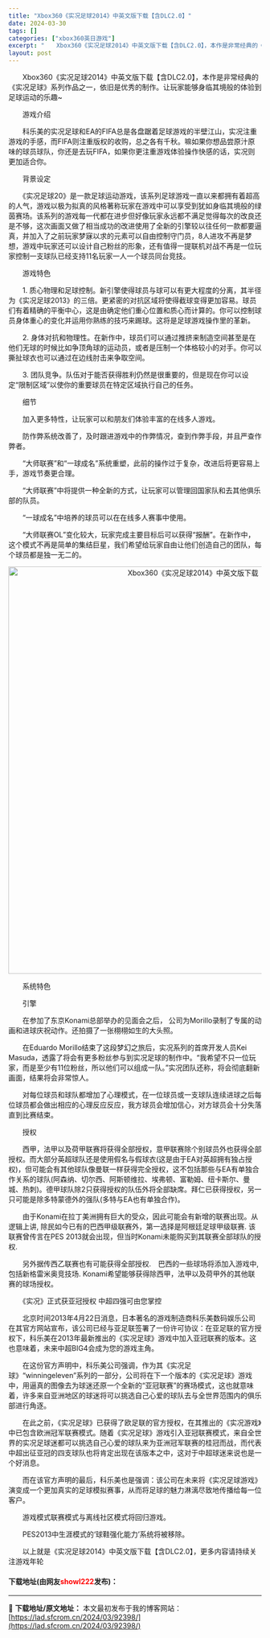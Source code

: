 ```yaml
---
title: "Xbox360《实况足球2014》中英文版下载【含DLC2.0】"
date: 2024-03-30
tags: []
categories: ["xbox360英日游戏"]
excerpt: "　　Xbox360《实况足球2014》中英文版下载【含DLC2.0】，本作是非常经典的《实况足球》系列作品之一，依旧是优秀的制作。让玩家能够身临其境般的体验到足球运动的乐趣~ 　　游戏介绍 　　科乐美的实况足球和EA的FIFA总是各盘踞着足球游戏的半壁江山，实况注重游戏的手感，而FIFA则注重版权的&hellip;"
layout: post
---
```


 <p>　　Xbox360《实况足球2014》中英文版下载【含DLC2.0】，本作是非常经典的《实况足球》系列作品之一，依旧是优秀的制作。让玩家能够身临其境般的体验到足球运动的乐趣~</p> <p>　　游戏介绍</p> <p>　　科乐美的实况足球和EA的FIFA总是各盘踞着足球游戏的半壁江山，实况注重游戏的手感，而FIFA则注重版权的收购，总之各有千秋。嘛如果你想品尝原汁原味的球员球队，你还是去玩FIFA，如果你更注重游戏体验操作快感的话，实况则更加适合你。</p> <p>　　背景设定</p> <p>　　《实况足球20》是一款足球运动游戏，该系列足球游戏一直以来都拥有着超高的人气，游戏以极为拟真的风格著称玩家在游戏中可以享受到犹如身临其境般的绿茵赛场。该系列的游戏每一代都在进步但好像玩家永远都不满足觉得每次的改良还是不够，这次画面又做了相当成功的改进使用了全新的引擎较以往任何一款都要逼真，并加入了之前玩家梦寐以求的元素可以自由控制守门员，8人进攻不再是梦想，游戏中玩家还可以设计自己粉丝的形象，还有值得一提联机对战不再是一位玩家控制一支球队已经支持11名玩家一人一个球员同台竞技。</p> <p>　　游戏特色</p> <p>　　1. 质心物理和足球控制。新引擎使得球员与球可以有更大程度的分离，其半径为《实况足球2013》的三倍。更紧密的对抗区域将使得截球变得更加容易。球员们有着精确的平衡中心，这是由确定他们重心位置和质心而计算的。你可以控制球员身体重心的变化并运用你熟练的技巧来踢球。这将是足球游戏操作里的革新。</p> <p>　　2. 身体对抗和物理性。在新作中，球员们可以通过推挤来制造空间甚至是在他们无球的时候比如争顶角球的运动员，或者是压制一个体格较小的对手。你可以撕扯球衣也可以通过在边线肘击来争取空间。</p> <p>　　3. 团队竞争。队伍对于能否获得胜利仍然是很重要的，但是现在你可以设定&ldquo;限制区域&rdquo;以使你的重要球员在特定区域执行自己的任务。</p> <p>　　细节</p> <p>　　加入更多特性，让玩家可以和朋友们体验丰富的在线多人游戏。</p> <p>　　防作弊系统改善了，及时跟进游戏中的作弊情况，查到作弊手段，并且严查作弊者。</p> <p>　　&ldquo;大师联赛&rdquo;和&ldquo;一球成名&rdquo;系统重塑，此前的操作过于复杂，改进后将更容易上手，游戏节奏更合理。</p> <p>　　&ldquo;大师联赛&rdquo;中将提供一种全新的方式，让玩家可以管理回国家队和去其他俱乐部的队员。</p> <p>　　&ldquo;一球成名&rdquo;中培养的球员可以在在线多人赛事中使用。</p> <p>　　&ldquo;大师联赛OL&rdquo;变化较大，玩家完成主要目标后可以获得&ldquo;报酬&rdquo;。在新作中，这个模式不再是简单的集结巨星，我们希望给玩家自由让他们创造自己的团队，每个球员都是独一无二的。</p> <p align="center"><img align="" border="0" src="https://lad.sfcrom.cn/wp-content/uploads/2024/03/20240330_6607d52c4e8db.jpg" width="810" alt="Xbox360《实况足球2014》中英文版下载【含DLC2.0】" /></p> <p>　　系统特色</p> <p>　　引擎</p> <p>　　在参加了东京Konami总部举办的见面会之后， 公司为Morillo录制了专属的动画和进球庆祝动作。还拍摄了一张栩栩如生的大头照。</p> <p>　　在Eduardo Morillo结束了这段梦幻之旅后，实况系列的首席开发人员Kei Masuda，透露了将会有更多粉丝参与到实况足球的制作中。&ldquo;我希望不只一位玩家，而是至少有11位粉丝，所以他们可以组成一队。&rdquo;实况团队还称，将会彻底翻新画面，结果将会非常惊人。</p> <p>　　对每位球员和球队都增加了心理模式，在一位球员或一支球队连续进球之后每位球员都会做出相应的心理反应反应，我方球员会增加信心，对方球员会十分失落直到比赛结束。</p> <p>　　授权</p> <p>　　西甲，法甲以及荷甲联赛将获得全部授权，意甲联赛除个别球员外也获得全部授权。而大部分英超球队还是使用假名与假球衣(这是由于EA对英超拥有独占授权)，但可能会有其他球队像曼联一样获得完全授权，这不包括那些与EA有单独合作关系的球队(阿森纳、切尔西、阿斯顿维拉、埃弗顿、富勒姆、纽卡斯尔、曼城、热刺)。德甲球队除2只获得授权的队伍外将全部缺席。拜仁已获得授权，另一只可能是除多特蒙德外的强队(多特与EA也有单独合作)。</p> <p>　　由于Konami在拉丁美洲拥有巨大的受众，因此可能会有新增的联赛出现。从逻辑上讲, 除民如今已有的巴西甲级联赛外，第一选择是阿根廷足球甲级联赛. 该联赛曾传言在PES 2013就会出现，但当时Konami未能购买到其联赛全部球队的授权.</p> <p>　　另外据传西乙联赛也有可能获得全部授权.　巴西的一些球场将添加入游戏中, 包括新格雷米奥竞技场. Konami希望能够获得除西甲，法甲以及荷甲外的其他联赛的球场授权。</p> <p>　　《实况》正式获亚冠授权 中超四强可由您掌控</p> <p>　　北京时间2013年4月22日消息，日本著名的游戏制造商科乐美数码娱乐公司在其官方网站宣布，该公司已经与亚足联签署了一份许可协议：在亚足联的官方授权下，科乐美在2013年最新推出的《实况足球》游戏中加入亚冠联赛的版本。这也意味着，未来中超BIG4会成为您的游戏主角。</p> <p>　　在这份官方声明中，科乐美公司强调，作为其《实况足球》&ldquo;winningeleven&rdquo;系列的一部分，公司将在下一个版本的《实况足球》游戏中，用逼真的图像去为球迷还原一个全新的&ldquo;亚冠联赛&rdquo;的赛场模式，这也就意味着，许多来自亚洲地区的球迷将可以挑选自己心爱的球队去与全世界范围内的俱乐部进行角逐。</p> <p>　　在此之前，《实况足球》已获得了欧足联的官方授权，在其推出的《实况游戏》中已包含欧洲冠军联赛模式。随着《实况足球》游戏引入亚冠联赛模式，来自全世界的实况足球迷都可以挑选自己心爱的球队来为亚洲冠军联赛的桂冠而战，而代表中超出征亚冠的四支球队也将肯定出现在该版本之中，这对于中超球迷来说也是一个好消息。</p> <p>　　而在该官方声明的最后，科乐美也是强调：该公司在未来将《实况足球游戏》演变成一个更加真实的足球模拟赛事，从而将足球的魅力淋漓尽致地传播给每一位客户。</p> <p>　　游戏模式联赛模式与离线社区模式将回归游戏。</p> <p>　　PES2013中生涯模式的&lsquo;球鞋强化能力&rsquo;系统将被移除。</p> <p>　　以上就是《实况足球2014》中英文版下载【含DLC2.0】，更多内容请持续关注游戏年轮</p> <p><h4>下载地址(由网友<font color="red">showl222</font>发布)：</h4></p> 

---
📖 **下载地址/原文地址：** 本文最初发布于我的博客网站：[https://lad.sfcrom.cn/2024/03/92398/](https://lad.sfcrom.cn/2024/03/92398/)

